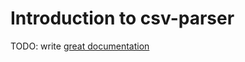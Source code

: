 # Introduction to csv-parser

TODO: write [great documentation](http://jacobian.org/writing/what-to-write/)
